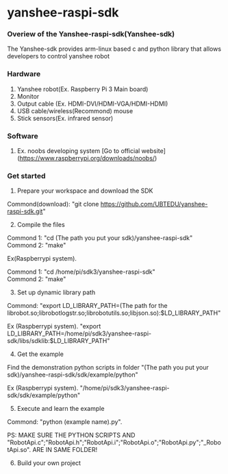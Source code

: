 # yanshee-raspi-sdk


### Overiew of the Yanshee-raspi-sdk(Yanshee-sdk)

The Yanshee-sdk provides arm-linux based c and python library that allows developers to control yanshee robot


### Hardware
 
1. Yanshee robot(Ex. Raspberry Pi 3 Main board)
2. Monitor
3. Output cable (Ex. HDMI-DVI/HDMI-VGA/HDMI-HDMI)
4. USB cable/wireless(Recommond)  mouse
5. Stick sensors(Ex. infrared sensor) 


### Software

1. Ex. noobs developing system
[Go to official website] (https://www.raspberrypi.org/downloads/noobs/) 


### Get started


1. Prepare your workspace and download the SDK

Commond(download): "git clone https://github.com/UBTEDU/yanshee-raspi-sdk.git"


2. Compile the files

Commond 1: "cd (The path you put your sdk)/yanshee-raspi-sdk"<br>
Commond 2: "make"<br>

Ex(Raspberrypi system).<br> 

Commond 1: "cd /home/pi/sdk3/yanshee-raspi-sdk"<br>
Commond 2: "make"<br>


3. Set up dynamic library path 

Commond: "export LD_LIBRARY_PATH=(The path for the librobot.so;librobotlogstr.so;librobotutils.so;libjson.so):$LD_LIBRARY_PATH"

Ex (Raspberrypi system). "export LD_LIBRARY_PATH=/home/pi/sdk3/yanshee-raspi-sdk/libs/sdklib:$LD_LIBRARY_PATH"


4. Get the example 

Find the demonstration python scripts in folder "(The path you put your sdk)/yanshee-raspi-sdk/sdk/example/python"

Ex (Raspberrypi system). "/home/pi/sdk3/yanshee-raspi-sdk/sdk/example/python"


5. Execute and learn the example 

Commond: "python (example name).py".

PS: MAKE SURE THE PYTHON SCRIPTS AND "RobotApi.c";"RobotApi.h";"RobotApi.i";"RobotApi.o";"RobotApi.py";"_RobotApi.so". 
ARE IN SAME FOLDER! 


6. Build your own project